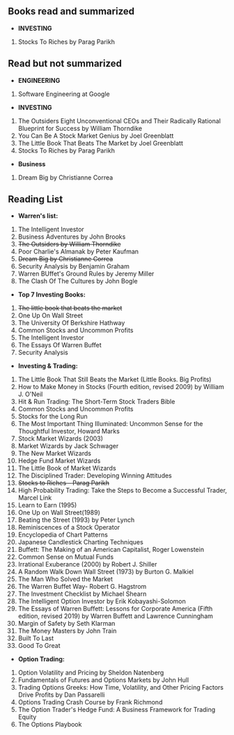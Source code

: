 ## Books read and summarized

- **INVESTING**
1. Stocks To Riches by Parag Parikh





















## Read but not summarized

- **ENGINEERING**
1. Software Engineering at Google

- **INVESTING**
1. The Outsiders Eight Unconventional CEOs and Their Radically Rational Blueprint for Success by William Thorndike
2. You Can Be A Stock Market Genius by Joel Greenblatt
3. The Little Book That Beats The Market by Joel Greenblatt
4. Stocks To Riches by Parag Parikh

- **Business**
1. Dream Big by Christianne Correa



## Reading List

- **Warren's list:**
1. The Intelligent Investor
2. Business Adventures by John Brooks
3. ~~The Outsiders by William Thorndike~~
4. Poor Charlie's Almanak by Peter Kaufman
5. ~~Dream Big by Christianne Correa~~
6. Security Analysis by Benjamin Graham
7. Warren BUffet's Ground Rules by Jeremy Miller
8. The Clash Of The Cultures by John Bogle

- **Top 7 Investing Books:**
1. ~~The little book that beats the market~~
2. One Up On Wall Street
3. The University Of Berkshire Hathway
4. Common Stocks and Uncommon Profits 
5. The Intelligent Investor
6. The Essays Of Warren Buffet
7. Security Analysis

- **Investing & Trading:**
1. The Little Book That Still Beats the Market (Little Books. Big Profits)
2. How to Make Money in Stocks (Fourth edition, revised 2009) by William J. O'Neil
3. Hit & Run Trading: The Short-Term Stock Traders Bible
4. Common Stocks and Uncommon Profits
5. Stocks for the Long Run 
6. The Most Important Thing Illuminated: Uncommon Sense for the Thoughtful Investor,  Howard Marks
7. Stock Market Wizards (2003)
8. Market Wizards by Jack Schwager
9. The New Market Wizards
10. Hedge Fund Market Wizards
11. The Little Book of Market Wizards
12. The Disciplined Trader: Developing Winning Attitudes
13. ~~Stocks to Riches – Parag Parikh~~
14. High Probability Trading: Take the Steps to Become a Successful Trader, Marcel Link
15. Learn to Earn (1995)
16. One Up on Wall Street(1989)
17. Beating the Street (1993) by Peter Lynch
18. Reminiscences of a Stock Operator
19. Encyclopedia of Chart Patterns 
20. Japanese Candlestick Charting Techniques
21. Buffett: The Making of an American Capitalist, Roger Lowenstein
22. Common Sense on Mutual Funds
23. Irrational Exuberance (2000) by Robert J. Shiller
24. A Random Walk Down Wall Street (1973) by Burton G. Malkiel
25. The Man Who Solved the Market
26. The Warren Buffet Way- Robert G. Hagstrom
27. The Investment Checklist by Michael Shearn
28. The Intelligent Option Investor by Erik Kobayashi-Solomon
29. The Essays of Warren Buffett: Lessons for Corporate America (Fifth edition, revised 2019) by Warren Buffett and Lawrence Cunningham
30. Margin of Safety by Seth Klarman
31. The Money Masters by John Train
32. Built To Last
33. Good To Great


- **Option Trading:**
1. Option Volatility and Pricing by Sheldon Natenberg
2. Fundamentals of Futures and Options Markets by John Hull
3. Trading Options Greeks: How Time, Volatility, and Other Pricing Factors Drive Profits by Dan Passarelli
4. Options Trading Crash Course by Frank Richmond
5. The Option Trader's Hedge Fund: A Business Framework for Trading Equity
6. The Options Playbook